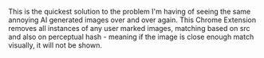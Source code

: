 This is the quickest solution to the problem I'm having of seeing the same annoying AI generated images over and over again. This Chrome Extension removes all instances of any user marked images, matching based on src and also on perceptual hash - meaning if the image is close enough match visually, it will not be shown.

